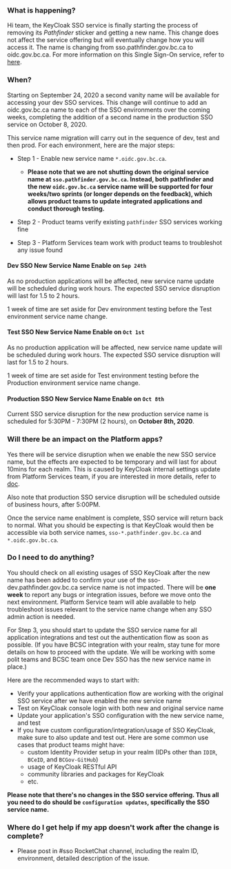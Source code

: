 
### What is happening?

Hi team, the KeyCloak SSO service is finally starting the process of removing its *Pathfinder* sticker and getting a new name.  This change does not affect the service offering but will eventually change how you will access it.  The name is changing from sso.pathfinder.gov.bc.ca to oidc.gov.bc.ca.  For more information on this Single Sign-On service, refer to [here](https://developer.gov.bc.ca/BC-Government-SSO-Service-Definition).

### When?

Starting on September 24, 2020 a second vanity name will be available for accessing your dev SSO services.  This change will continue to add an oidc.gov.bc.ca name to each of the SSO environments over the coming weeks, completing the addition of a second name in the production SSO service on October 8, 2020.

This service name migration will carry out in the sequence of dev, test and then prod. For each environment, here are the major steps:

- Step 1 - Enable new service name `*.oidc.gov.bc.ca`.

  - **Please note that we are not shutting down the original service name at `sso.pathfinder.gov.bc.ca`. Instead, both pathfinder and the new `oidc.gov.bc.ca` service name will be supported for four weeks/two sprints (or longer depends on the feedback), which allows product teams to update integrated applications and conduct thorough testing.**

- Step 2 - Product teams verify existing `pathfinder` SSO services working fine
- Step 3 - Platform Services team work with product teams to troubleshot any issue found


#### Dev SSO New Service Name Enable on `Sep 24th`
As no production applications will be affected, new service name update will be scheduled during work hours. The expected SSO service disruption will last for 1.5 to 2 hours.

1 week of time are set aside for Dev environment testing before the Test environment service name change.

#### Test SSO New Service Name Enable on `Oct 1st`
As no production application will be affected, new service name update will be scheduled during work hours. The expected SSO service disruption will last for 1.5 to 2 hours.

1 week of time are set aside for Test environment testing before the Production environment service name change.

#### Production SSO New Service Name Enable on `Oct 8th`
Current SSO service disruption for the new production service name is scheduled for 5:30PM - 7:30PM (2 hours), on **October 8th, 2020**.


### Will there be an impact on the Platform apps?

Yes there will be service disruption when we enable the new SSO service name, but the effects are expected to be temporary and will last for about 10mins for each realm. This is caused by KeyCloak internal settings update from Platform Services team, if you are interested in more details, refer to [doc](./KeycloakMigration.md).

Also note that production SSO service disruption will be scheduled outside of business hours, after 5:00PM.

Once the service name enablment is complete, SSO service will return back to normal. What you should be expecting is that KeyCloak would then be accessible via both service names, `sso-*.pathfinder.gov.bc.ca` and `*.oidc.gov.bc.ca`.


### Do I need to do anything?

You should check on all existing usages of SSO KeyCloak after the new name has been added to confirm your use of the sso-dev.pathfinder.gov.bc.ca service name is not impacted. There will be __one week__ to report any bugs or integration issues, before we move onto the next environment. Platform Service team will able available to help troubleshoot issues relevant to the service name change when any SSO admin action is needed.

For Step 3, you should start to update the SSO service name for all application integrations and test out the authentication flow as soon as possible. (If you have BCSC integration with your realm, stay tune for more details on how to proceed with the update. We will be working with some polit teams and BCSC team once Dev SSO has the new service name in place.)

Here are the recommended ways to start with:

- Verify your applications authentication flow are working with the original SSO service after we have enabled the new service name
- Test on KeyCloak console login with both new and original service name
- Update your application's SSO configuration with the new service name, and test
- If you have custom configuration/integration/usage of SSO KeyCloak, make sure to also update and test out. Here are some common use cases that product teams might have:
    - custom Identity Provider setup in your realm (IDPs other than `IDIR`, `BCeID`, and `BCGov-GitHub`)
    - usage of KeyCloak RESTful API
    - community libraries and packages for KeyCloak
    - etc.

**Please note that there's no changes in the SSO service offering. Thus all you need to do should be `configuration updates`, specifically the SSO service name.**


### Where do I get help if my app doesn't work after the change is complete?

- Please post in #sso RocketChat channel, including the realm ID, environment, detailed description of the issue.
